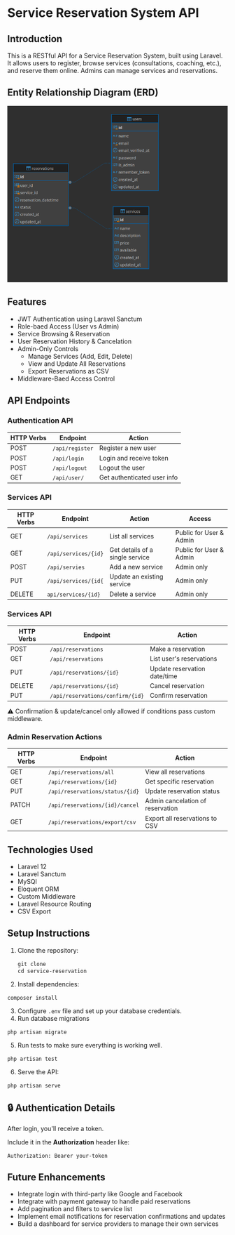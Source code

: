 
# Service Reservation System API
## Introduction
This is a RESTful API for a Service Reservation System, built using Laravel. It allows users to register, browse services (consultations, coaching, etc.), and reserve them online. Admins can manage services and reservations.

## Entity Relationship Diagram (ERD)
![ERD](https://github.com/salahashraf253/service-reservation/blob/master/Erd.png)

## Features
- JWT Authentication using Laravel Sanctum
- Role-baed Access (User vs Admin)
- Service Browsing & Reservation
- User Reservation History & Cancelation
- Admin-Only Controls
  - Manage Services (Add, Edit, Delete)
  - View and Update All Reservations
  - Export Reservations as CSV
- Middleware-Baed Access Control
  
## API Endpoints
### Authentication API

| HTTP Verbs | Endpoint | Action |
| --- | --- | --- |
POST | ```/api/register``` |	Register a new user|
POST |	```/api/login``` |	Login and receive token|
POST |	```/api/logout``` |	Logout the user|
GET   |  ```/api/user/``` | Get authenticated user info|

### Services API

| HTTP Verbs | Endpoint | Action | Access |
| --- | --- | --- | --- | 
GET | ```/api/services``` | List all services | Public for User & Admin |
GET | ```/api/services/{id}``` | Get details of a single service | Public for User & Admin |
POST | ```/api/servies``` | Add a new service | Admin only | 
PUT | ```/api/services/{id{``` | Update an existing service | Admin only | 
DELETE | ```api/services/{id}``` | Delete a service | Admin only |

### Services API

| HTTP Verbs | Endpoint | Action | 
| --- | --- | --- | 
POST | ```/api/reservations``` | Make a reservation |  
GET | ```/api/reservations``` | List user's reservations |
PUT | ```/api/reservations/{id}``` | Update reservation date/time |
DELETE | ```/api/reservations/{id}``` | Cancel reservation | 
PUT | ```/api/reservations/confirm/{id}``` | Confirm reservation |

<p>⚠️ Confirmation & update/cancel only allowed if conditions pass custom middleware.</p>

### Admin Reservation Actions
| HTTP Verbs | Endpoint | Action | 
| --- | --- | --- | 
GET | ```/api/reservations/all```  | View all reservations | 
GET | ```/api/reservations/{id}``` | Get specific reservation |  
PUT | ```/api/reservations/status/{id}``` | Update reservation status |
PATCH | ```/api/reservations/{id}/cancel``` | Admin cancelation of reservation| 
GET | ```/api/reservations/export/csv``` | Export all reservations to CSV|

## Technologies Used
- Laravel 12
- Laravel Sanctum
- MySQl
- Eloquent ORM
- Custom Middleware
- Laravel Resource Routing
- CSV Export

## Setup Instructions
1. Clone the repository:
   ```
   git clone
   cd service-reservation
   ```
2. Install dependencies:
```
composer install
```
3. Configure ```.env``` file and set up your database credentials.
4. Run database migrations
```
php artisan migrate
```
5. Run tests to make sure everything is working well.
```
php artisan test
```
6. Serve the API:
```
php artisan serve
```

## 🔒 Authentication Details
<p>After login, you'll receive a token.</p>
<p>Include it in the <b>Authorization</b> header like:</p>

```
Authorization: Bearer your-token
```

## Future Enhancements
- Integrate login with third-party like Google and Facebook
- Integrate with payment gateway to handle paid reservations
- Add pagination and filters to service list 
- Implement email notifications for reservation confirmations and updates
- Build a dashboard for service providers to manage their own services
